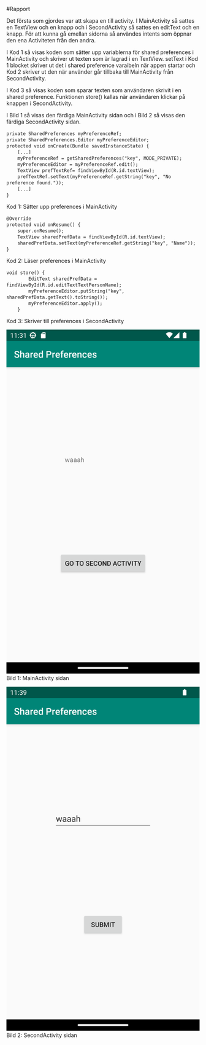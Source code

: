 #Rapport

Det första som gjordes var att skapa en till activity. I MainActivity så sattes en TextView och en knapp och 
i SecondActivity så sattes en editText och en knapp. För att kunna gå emellan sidorna så användes intents som 
öppnar den ena Activiteten från den andra. 

I Kod 1 så visas koden som sätter upp variablerna för shared preferences i MainActivity och skriver ut 
texten som är lagrad i en TextView. setText i Kod 1 blocket skriver ut det i shared preference varaibeln 
när appen startar och Kod 2 skriver ut den när använder går tillbaka till MainActivity från SecondActivity.

I Kod 3 så visas koden som sparar texten som användaren skrivit i en shared preference. Funktionen store() 
kallas när användaren klickar på knappen i SecondActivity.

I Bild 1 så visas den färdiga MainActivity sidan och i Bild 2 så visas den färdiga SecondActivity sidan. 

```
private SharedPreferences myPreferenceRef;
private SharedPreferences.Editor myPreferenceEditor;
protected void onCreate(Bundle savedInstanceState) {
    [...]
    myPreferenceRef = getSharedPreferences("key", MODE_PRIVATE);
    myPreferenceEditor = myPreferenceRef.edit();
    TextView prefTextRef= findViewById(R.id.textView);
    prefTextRef.setText(myPreferenceRef.getString("key", "No preference found."));
    [...]
}
```
Kod 1: Sätter upp preferences i MainActivity

```
@Override
protected void onResume() {
    super.onResume();
    TextView sharedPrefData = findViewById(R.id.textView);
    sharedPrefData.setText(myPreferenceRef.getString("key", "Name"));
}
```
Kod 2: Läser preferences i MainActivity

```
void store() {
        EditText sharedPrefData = findViewById(R.id.editTextTextPersonName);
        myPreferenceEditor.putString("key", sharedPrefData.getText().toString());
        myPreferenceEditor.apply();
    }
```
Kod 3: Skriver till preferences i SecondActivity

![](img.png)
Bild 1: MainActivity sidan

![](img_1.png)
Bild 2: SecondActivity sidan
